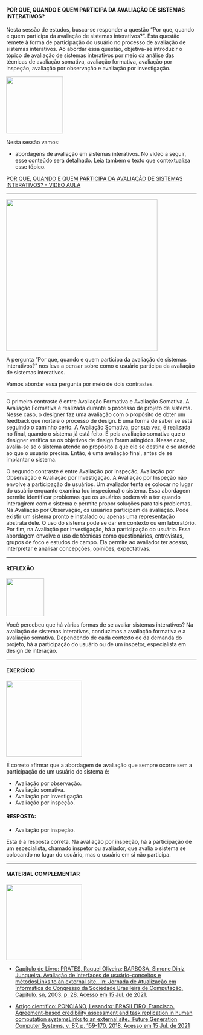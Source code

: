 
<h4>POR QUE, QUANDO E QUEM PARTICIPA DA AVALIAÇÃO DE SISTEMAS INTERATIVOS?</h4>

Nesta sessão de estudos, busca-se responder a questão “Por que, quando e quem participa da avaliação de sistemas interativos?”. Esta questão remete à forma de participação do usuário no processo de avaliação de sistemas interativos. Ao abordar essa questão, objetiva-se introduzir o tópico de avaliação de sistemas interativos por meio da análise das técnicas de avaliação somativa, avaliação formativa, avaliação por inspeção, avaliação por observação e avaliação por investigação.

<img src="https://media.giphy.com/media/tZRAlE5aLS5BKDyjGI/giphy.gif" width="150"> 

Nesta sessão vamos:

- abordagens de avaliação em sistemas interativos. 
No vídeo a seguir, esse conteúdo será detalhado. Leia também o texto que contextualiza esse tópico.

[POR QUE, QUANDO E QUEM PARTICIPA DA AVALIAÇÃO DE SISTEMAS INTERATIVOS? - VIDEO AULA]()

---

<img src="https://media.giphy.com/media/v1.Y2lkPTc5MGI3NjExczZpMHp6N290cGc2NjkwMngycXhpZXRoNjM5bm9lanlucndoZzJsNyZlcD12MV9pbnRlcm5hbF9naWZfYnlfaWQmY3Q9cw/63jza7W5SkF8Low3TX/giphy.gif" width="400"> 

A pergunta “Por que, quando e quem participa da avaliação de sistemas interativos?” nos leva a pensar sobre como o usuário participa da avaliação de sistemas interativos.

Vamos abordar essa pergunta por meio de dois contrastes.

---

O primeiro contraste é entre Avaliação Formativa e Avaliação Somativa. A Avaliação Formativa é realizada durante o processo de projeto de sistema. Nesse caso, o designer faz uma avaliação com o propósito de obter um feedback que norteie o processo de design. É uma forma de saber se está seguindo o caminho certo. A Avaliação Somativa, por sua vez, é realizada no final, quando o sistema já está feito. É pela avaliação somativa que o designer verifica se os objetivos de design foram atingidos. Nesse caso, avalia-se se o sistema atende ao propósito a que ele se destina e se atende ao que o usuário precisa. Então, é uma avaliação final, antes de se implantar o sistema.

O segundo contraste é entre Avaliação por Inspeção, Avaliação por Observação e Avaliação por Investigação. A Avaliação por Inspeção não envolve a participação de usuários. Um avaliador tenta se colocar no lugar do usuário enquanto examina (ou inspeciona) o sistema. Essa abordagem permite identificar problemas que os usuários podem vir a ter quando interagirem com o sistema e permite propor soluções para tais problemas.  Na Avaliação por Observação, os usuários participam da avaliação.  Pode existir um sistema pronto e instalado ou apenas uma representação abstrata dele. O uso do sistema pode se dar em contexto ou em laboratório. Por fim, na Avaliação por Investigação, há a participação do usuário. Essa abordagem envolve o uso de técnicas como questionários, entrevistas, grupos de foco e estudos de campo. Ela permite ao avaliador ter acesso, interpretar e analisar concepções, opiniões, expectativas.

---
<h4>REFLEXÃO</h4>
<img src="https://media.giphy.com/media/DrooRfW7dRKal9e1SU/giphy.gif"width="100">

Você percebeu que há várias formas de se avaliar sistemas interativos? Na avaliação de sistemas interativos, conduzimos a avaliação formativa e a avaliação somativa. Dependendo de cada contexto de da demanda do projeto, há a participação do usuário ou de um inspetor, especialista em design de interação.

---

<h4>EXERCÍCIO</h4>

<img src= "https://media.giphy.com/media/ENxx2erqOHckyqyDBK/giphy.gif" width="200" >

É correto afirmar que a abordagem de avaliação que sempre ocorre sem a participação de um usuário do sistema é:

- Avaliação por observação.
- Avaliação somativa.
- Avaliação por investigação.
- Avaliação por inspeção.

<h4>RESPOSTA:</h4>

- Avaliação por inspeção.

Esta é a resposta correta. Na avaliação por inspeção, há a participação de um especialista, chamado inspetor ou avaliador, que avalia o sistema se colocando no lugar do usuário, mas o usuário em si não participa.

---

<h4>MATERIAL COMPLEMENTAR</h4>

<img src= "https://media.giphy.com/media/v1.Y2lkPTc5MGI3NjExYjRkbnFodTRyeTN4YmxqZjQ4cGs1Mm5vbmZyZjA2dDRxbWducTZ3YSZlcD12MV9pbnRlcm5hbF9naWZfYnlfaWQmY3Q9cw/xhuy5rw9ZrB2jn8VFR/giphy.gif" width="200" >

- [Capítulo de Livro: PRATES, Raquel Oliveira; BARBOSA, Simone Diniz Junqueira. Avaliação de interfaces de usuário–conceitos e métodosLinks to an external site.. In: Jornada de Atualização em Informática do Congresso da Sociedade Brasileira de Computação, Capítulo. sn, 2003. p. 28. Acesso em 15 Jul. de 2021.](http://www.inf.puc-rio.br/~inf1403/docs/JAI2003_PratesBarbosa_avaliacao.pdf)

- [Artigo científico: PONCIANO, Lesandro; BRASILEIRO, Francisco. Agreement-based credibility assessment and task replication in human computation systemsLinks to an external site.. Future Generation Computer Systems, v. 87, p. 159-170, 2018. Acesso em 15 Jul. de 2021](https://linkinghub.elsevier.com/retrieve/pii/S0167739X17303618)



